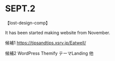 # SEPT.2
【lost-design-comp】

It has been started making website from November.

候補1
https://tipsandtips.xsrv.jp/Eatwell/

候補2
WordPress Themify テーマLanding 他
